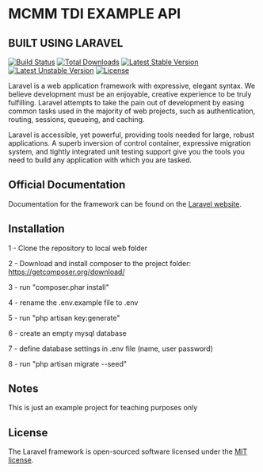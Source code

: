 # MCMM TDI EXAMPLE API

## BUILT USING LARAVEL

[![Build Status](https://travis-ci.org/laravel/framework.svg)](https://travis-ci.org/laravel/framework)
[![Total Downloads](https://poser.pugx.org/laravel/framework/d/total.svg)](https://packagist.org/packages/laravel/framework)
[![Latest Stable Version](https://poser.pugx.org/laravel/framework/v/stable.svg)](https://packagist.org/packages/laravel/framework)
[![Latest Unstable Version](https://poser.pugx.org/laravel/framework/v/unstable.svg)](https://packagist.org/packages/laravel/framework)
[![License](https://poser.pugx.org/laravel/framework/license.svg)](https://packagist.org/packages/laravel/framework)

Laravel is a web application framework with expressive, elegant syntax. We believe development must be an enjoyable, creative experience to be truly fulfilling. Laravel attempts to take the pain out of development by easing common tasks used in the majority of web projects, such as authentication, routing, sessions, queueing, and caching.

Laravel is accessible, yet powerful, providing tools needed for large, robust applications. A superb inversion of control container, expressive migration system, and tightly integrated unit testing support give you the tools you need to build any application with which you are tasked.

## Official Documentation

Documentation for the framework can be found on the [Laravel website](http://laravel.com/docs).

## Installation

1 - Clone the repository to local web folder

2 - Download and install composer to the project folder: https://getcomposer.org/download/

3 - run "composer.phar install"

4 - rename the .env.example file to .env

5 - run "php artisan key:generate"

6 - create an empty mysql database

7 - define database settings in .env file (name, user password)

8 - run "php artisan migrate --seed"

## Notes

This is just an example project for teaching purposes only

## License

The Laravel framework is open-sourced software licensed under the [MIT license](http://opensource.org/licenses/MIT).
